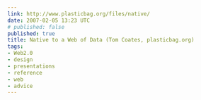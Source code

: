 ```yaml
---
link: http://www.plasticbag.org/files/native/
date: 2007-02-05 13:23 UTC
# published: false
published: true
title: Native to a Web of Data (Tom Coates, plasticbag.org)
tags:
- Web2.0
- design
- presentations
- reference
- web
- advice
---
```



